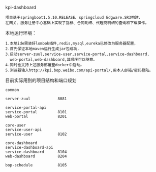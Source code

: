 kpi-dashboard

    项目基于springboot1.5.10.RELEASE、springcloud Edgware.SR3构建，
    在网关、服务注册中心基础上实现了指标、合同明细、代理商明细的查询和下载操作。

本地运行环境：

    1.本地ide需装好lombok插件,redis,mysql,eureka已修改为服务器配置，
    2.首先保证本地maven运行生成jar包成功，
    3.启动server-zuul,service-user,service-portal,service-dashboard,
      web-portal,web-dashboard,其顺序可以随意。
    4.同时也支持上述服务部署至docker中启动。
    5.浏览器输入http://kpi.bop.weibo.com/api-portal/,用本人邮箱/密码登陆。

目前实际用到的项目结构和端口规划

    common

    server-zuul            8081

    service-portal-api
    service-portal         8101
    web-portal             8201

    core-user
    service-user-api
    service-user           8102

    core-dashboard
    service-dashboard-api
    service-dashboard      8104
    web-dashboard          8204
    
    bop-schedule           8105
